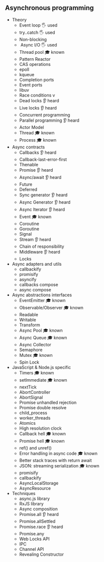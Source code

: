 ## Asynchronous programming

- Theory
  - Event loop 🖐️ used
  - try..catch 🖐️ used
  - Non-blocking 
  - ️ Async I/O 🖐️ used
  - Thread pool 🎓 known
  - Pattern Reactor
  - CAS operations
  - epoll
  - kqueue
  - Completion ports
  - Event ports
  - libuv
  - Race conditions v
  - Dead locks 👂 heard
  - Live locks 👂 heard
  - Concurrent programming
  - Parallel programming 👂 heard
  - Actor Model
  - Thread 🎓 known
  - Process 🎓 known
- Async contracts
  - Callbacks 👂 heard
  - Callback-last-error-first
  - Thenable
  - ️Promise 👂 heard
  - Async/await 👂 heard
  - Future
  - Deferred
  - Sync generator 👂 heard
  - Async Generator 👂 heard
  - Async Iterator 👂 heard
  - Event 🎓 known
  - Coroutine
  - Goroutine
  - Signal
  - Stream 👂 heard
  - Chain of responsibility
  - Middleware 👂 heard
  - Locks
- Async adapters and utils
  - callbackify
  - promisify
  - asyncify
  - callbacks compose
  - async compose
- Async abstractions interfaces
  - EventEmitter 🎓 known
  - Observable/Observer 🎓 known
  - Readable
  - Writable
  - Transform
  - Async Pool 🎓 known
  - Async Queue 🎓 known
  - Async Collector
  - Semaphore
  - Mutex 🎓 known
  - Spin Lock
- JavaScript & Node.js specific
  - Timers 🎓 known
  - setImmediate 🎓 known
  - nextTick
  - AbortController
  - AbortSignal
  - Promise unhandled rejection
  - Promise double resolve
  - child_process
  - worker_threads
  - Atomics
  - High resolution clock
  - Callback hell 🎓 known
  - Promise hell 🎓 known
  - ref() and unref()
  - Error handling in async code 🎓 known
  - Better stack traces with return await
  - JSON: streaming serialization 🎓 known
  - promisify
  - callbackify
  - AsyncLocalStorage
  - AsyncResource
- Techniques
  - async.js library
  - RxJS library
  - Async composition
  - Promise.all 👂 heard
  - Promise.allSettled
  - Promise.race 👂 heard
  - Promise.any
  - Web Locks API
  - IPC
  - Channel API
  - Revealing Constructor

